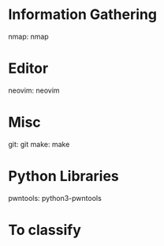 # Information Gathering
nmap: nmap

# Editor
neovim: neovim

# Misc
git: git
make: make

# Python Libraries
pwntools: python3-pwntools

# To classify
